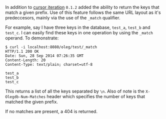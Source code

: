 In addition to [cursor iteration](#cursor_iteration) `0.1.2` added the ability
to return the keys that match a given prefix. Use of this feature follows the
same URL layout as it's predeccesors, mainly via the use of the
`_match` qualifier.

For example, say I have three keys in the database, `test_a`, `test_b` and
`test_c`. I can easily find these keys in one operation by using the `_match`
operand. To demonstrate:

````
$ curl -i localhost:8080/oleg/test/_match
HTTP/1.1 200 OK
Date: Sun, 28 Sep 2014 07:26:35 GMT
Content-Length: 20
Content-Type: text/plain; charset=utf-8

test_a
test_b
test_c
````

This returns a list of all the keys separated by `\n`. Also of note is the
`X-Olegdb-Num-Matches` header which specifies the number of keys that matched
the given prefix.

If no matches are present, a 404 is returned.
